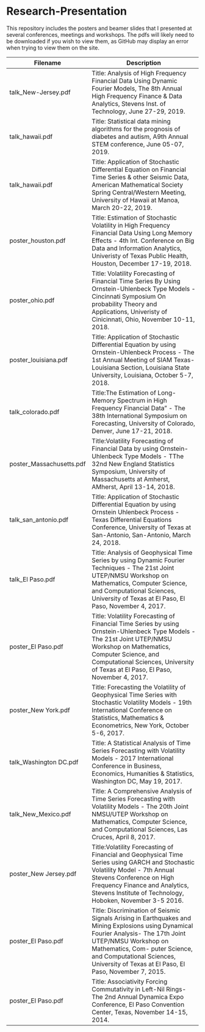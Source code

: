 # Research-Presentation
This repository includes the posters and beamer slides that I presented at several conferences, meetings and workshops.
The pdfs will likely need to be downloaded if you wish to view them, as GitHub may display an error when trying to view them on the site.

| Filename  | Description |
| ------------- | ------------- |
| talk_New-Jersey.pdf  | Title: Analysis of High Frequency Financial Data Using Dynamic Fourier Models, The 8th Annual High Frequency Finance & Data Analytics, Stevens Inst. of Technology, June 27-29, 2019. |
| talk_hawaii.pdf  | Title: Statistical data mining algorithms for the prognosis of diabetes and autism, A9th Annual STEM conference, June 05-07, 2019. |
| talk_hawaii.pdf  | Title: Application of Stochastic Differential Equation on Financial Time Series & other Seismic Data, American Mathematical Society Spring Central/Western Meeting, University of Hawaii at Manoa, March 20-22, 2019. |
| poster_houston.pdf  | Title: Estimation of Stochastic Volatility in High Frequency Financial Data Using Long Memory Effects - 4th Int. Conference on Big Data and Information Analytics, Univeristy of Texas Public Health, Houston, December 17-19, 2018.  |
| poster_ohio.pdf  | Title: Volatility Forecasting of Financial Time Series By Using Ornstein-Uhlenbeck Type Models - Cincinnati Symposium On probability Theory and Applications, Univeristy of Cinicinnati, Ohio, November 10-11, 2018.  |
| poster_louisiana.pdf  |  Title: Application of Stochastic Differential Equation by using Ornstein-Uhlenbeck Process - The 1st Annual Meeting of SIAM Texas-Louisiana Section, Louisiana State University, Louisiana, October 5-7, 2018.  |
| talk_colorado.pdf  | Title:The Estimation of Long-Memory Spectrum in High Frequency Financial Data” - The 38th International Symposium on Forecasting, University of Colorado, Denver, June 17-21, 2018.  |
| poster_Massachusetts.pdf | Title:Volatility Forecasting of Financial Data by using Ornstein-Uhlenbeck Type Models - TThe 32nd New England Statistics Symposium, University of Massachusetts at Amherst, AMherst, April 13-14, 2018.  |
| talk_san_antonio.pdf  | Title: Application of Stochastic Differential Equation by using Ornstein Uhlenbeck Process - Texas Differential Equations Conference, University of Texas at San-Antonio, San-Antonio, March 24, 2018.  |
| talk_El Paso.pdf  |  Title: Analysis of Geophysical Time Series by using Dynamic Fourier Techniques - The 21st Joint UTEP/NMSU Workshop on Mathematics, Computer Science, and Computational Sciences, University of Texas at El Paso, El Paso, November 4, 2017.  |
| poster_El Paso.pdf  |  Title: Volatility Forecasting of Financial Time Series by using Ornstein-Uhlenbeck Type Models - The 21st Joint UTEP/NMSU Workshop on Mathematics, Computer Science, and Computational Sciences, University of Texas at El Paso, El Paso, November 4, 2017.  |
| poster_New York.pdf  |  Title: Forecasting the Volatility of Geophysical Time Series with Stochastic Volatility Models - 19th International Conference on Statistics, Mathematics & Econometrics, New York, October 5-6, 2017.  |
| talk_Washington DC.pdf  | Title: A Statistical Analysis of Time Series Forecasting with Volatility Models - 2017 International Conference in Business, Economics, Humanities & Statistics, Washington DC, May 19, 2017.  |
| talk_New_Mexico.pdf  | Title: A Comprehensive Analysis of Time Series Forecasting with Volatility Models - The 20th Joint NMSU/UTEP Workshop on Mathematics, Computer Science, and Computational Sciences, Las Cruces, April 8, 2017.  |
| poster_New Jersey.pdf  | Title:Volatility Forecasting of Financial and Geophysical Time Series using GARCH and Stochastic Volatility Model - 7th Annual Stevens Conference on High Frequency Finance and Analytics, Stevens Institute of Technology, Hoboken, November 3-5 2016.  |
| poster_El Paso.pdf  | Title: Discrimination of Seismic Signals Arising in Earthquakes and Mining Explosions using Dynamical Fourier Analysis- The 17th Joint UTEP/NMSU Workshop on Mathematics, Com- puter Science, and Computational Sciences, University of Texas at El Paso, El Paso, November 7, 2015.  |
| poster_El Paso.pdf  | Title: Associativity Forcing Commutativity in Left-Nil Rings- The 2nd Annual Dynamica Expo Conference, El Paso Convention Center, Texas, November 14-15, 2014.  |








